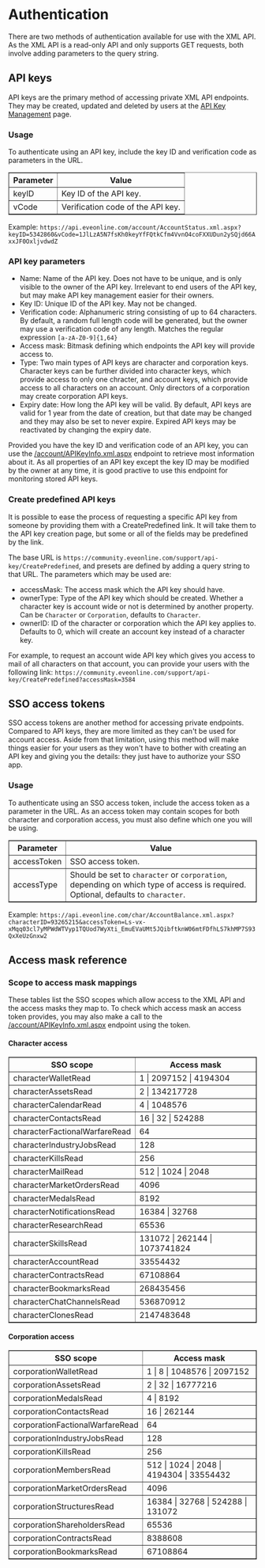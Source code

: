 # Authentication
There are two methods of authentication available for use with the XML API. As the XML API is a read-only API and only supports GET requests, both involve adding parameters to the query string.

## API keys
API keys are the primary method of accessing private XML API endpoints. They may be created, updated and deleted by users at the [API Key Management](https://community.eveonline.com/support/api-key/) page.

### Usage
To authenticate using an API key, include the key ID and verification code as parameters in the URL.

<table border="1">
  <tbody>
    <tr>
      <th>Parameter</th>
      <th>Value</th>
    </tr>
    <tr>
      <td>keyID</td>
      <td>Key ID of the API key.</td>
    </tr>
    <tr>
      <td>vCode</td>
      <td>Verification code of the API key.</td>
    </tr>
  </tbody>
</table>

Example: `https://api.eveonline.com/account/AccountStatus.xml.aspx?keyID=5342860&vCode=1JlLzA5N7fsKh0keyYfFQtkCfm4VvnO4coFXXUDun2ySQjd66AxxJF0OxljvdwdZ`

### API key parameters
- Name: Name of the API key. Does not have to be unique, and is only visible to the owner of the API key. Irrelevant to end users of the API key, but may make API key management easier for their owners.
- Key ID: Unique ID of the API key. May not be changed.
- Verification code: Alphanumeric string consisting of up to 64 characters. By default, a random full length code will be generated, but the owner may use a verification code of any length. Matches the regular expression `[a-zA-Z0-9]{1,64}`
- Access mask: Bitmask defining which endpoints the API key will provide access to.
- Type: Two main types of API keys are character and corporation keys. Character keys can be further divided into character keys, which provide access to only one chracter, and account keys, which provide access to all characters on an account. Only directors of a corporation may create corporation API keys.
- Expiry date: How long the API key will be valid. By default, API keys are valid for 1 year from the date of creation, but that date may be changed and they may also be set to never expire. Expired API keys may be reactivated by changing the expiry date.

Provided you have the key ID and verification code of an API key, you can use the [/account/APIKeyInfo.xml.aspx](account/account_apikeyinfo.md) endpoint to retrieve most information about it. As all properties of an API key except the key ID may be modified by the owner at any time, it is good practive to use this endpoint for monitoring stored API keys.

### Create predefined API keys
It is possible to ease the process of requesting a specific API key from someone by providing them with a CreatePredefined link. It will take them to the API key creation page, but some or all of the fields may be predefined by the link.

The base URL is `https://community.eveonline.com/support/api-key/CreatePredefined`, and presets are defined by adding a query string to that URL. The parameters which may be used are:

- accessMask: The access mask which the API key should have.
- ownerType: Type of the API key which should be created. Whether a character key is account wide or not is determined by another property. Can be `Character` or `Corporation`, defaults to `Character`.
- ownerID: ID of the character or corporation which the API key applies to. Defaults to 0, which will create an account key instead of a character key.

For example, to request an account wide API key which gives you access to mail of all characters on that account, you can provide your users with the following link: `https://community.eveonline.com/support/api-key/CreatePredefined?accessMask=3584`

## SSO access tokens
SSO access tokens are another method for accessing private endpoints. Compared to API keys, they are more limited as they can't be used for account access. Aside from that limitation, using this method will make things easier for your users as they won't have to bother with creating an API key and giving you the details: they just have to authorize your SSO app.

### Usage
To authenticate using an SSO access token, include the access token as a parameter in the URL. As an access token may contain scopes for both character and corporation access, you must also define which one you will be using.

<table border="1">
  <tbody>
    <tr>
      <th>Parameter</th>
      <th>Value</th>
    </tr>
    <tr>
      <td>accessToken</td>
      <td>SSO access token.</td>
    </tr>
    <tr>
      <td>accessType</td>
      <td>Should be set to <code>character</code> or <code>corporation</code>, depending on which type of access is required. Optional, defaults to <code>character</code>.</td>
    </tr>
  </tbody>
</table>

Example: `https://api.eveonline.com/char/AccountBalance.xml.aspx?characterID=93265215&accessToken=Ls-vx-xMqq03cl7yMPWdWTVyp1TQUod7WyXti_EmuEVaUMt5JQibftknW06mtFDfhLS7khMP7S93QxXeUzGnxw2`

## Access mask reference

### Scope to access mask mappings
These tables list the SSO scopes which allow access to the XML API and the access masks they map to. To check which access mask an access token provides, you may also make a call to the [/account/APIKeyInfo.xml.aspx](account/account_apikeyinfo.md) endpoint using the token.

#### Character access
<table border="1">
  <tbody>
    <tr>
      <th>SSO scope</th>
      <th>Access mask</th>
    </tr>
    <tr><td>characterWalletRead</td><td>1 | 2097152 | 4194304</td></tr>
    <tr><td>characterAssetsRead</td><td>2 | 134217728</td></tr>
    <tr><td>characterCalendarRead</td><td>4 | 1048576</td></tr>
    <tr><td>characterContactsRead</td><td>16 | 32 | 524288</td></tr>
    <tr><td>characterFactionalWarfareRead</td><td>64</td></tr>
    <tr><td>characterIndustryJobsRead</td><td>128</td></tr>
    <tr><td>characterKillsRead</td><td>256</td></tr>
    <tr><td>characterMailRead</td><td>512 | 1024 | 2048</td></tr>
    <tr><td>characterMarketOrdersRead</td><td>4096</td></tr>
    <tr><td>characterMedalsRead</td><td>8192</td></tr>
    <tr><td>characterNotificationsRead</td><td>16384 | 32768</td></tr>
    <tr><td>characterResearchRead</td><td>65536</td></tr>
    <tr><td>characterSkillsRead</td><td>131072 | 262144 | 1073741824</td></tr>
    <tr><td>characterAccountRead</td><td>33554432</td></tr>
    <tr><td>characterContractsRead</td><td>67108864</td></tr>
    <tr><td>characterBookmarksRead</td><td>268435456</td></tr>
    <tr><td>characterChatChannelsRead</td><td>536870912</td></tr>
    <tr><td>characterClonesRead</td><td>2147483648</td></tr>
  </tbody>
</table>

#### Corporation access
<table border="1">
  <tbody>
    <tr>
      <th>SSO scope</th>
      <th>Access mask</th>
    </tr>
    <tr><td>corporationWalletRead</td><td>1 | 8 | 1048576 | 2097152</td></tr>
    <tr><td>corporationAssetsRead</td><td>2 | 32 | 16777216</td></tr>
    <tr><td>corporationMedalsRead</td><td>4 | 8192</td></tr>
    <tr><td>corporationContactsRead</td><td>16 | 262144</td></tr>
    <tr><td>corporationFactionalWarfareRead</td><td>64</td></tr>
    <tr><td>corporationIndustryJobsRead</td><td>128</td></tr>
    <tr><td>corporationKillsRead</td><td>256</td></tr>
    <tr><td>corporationMembersRead</td><td>512 | 1024 | 2048 | 4194304 | 33554432</td></tr>
    <tr><td>corporationMarketOrdersRead</td><td>4096</td></tr>
    <tr><td>corporationStructuresRead</td><td>16384 | 32768 | 524288 | 131072</td></tr>
    <tr><td>corporationShareholdersRead</td><td>65536</td></tr>
    <tr><td>corporationContractsRead</td><td>8388608</td></tr>
    <tr><td>corporationBookmarksRead</td><td>67108864</td></tr>
  </tbody>
</table>
